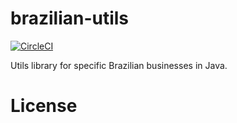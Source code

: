 # brazilian-utils

[![CircleCI](https://circleci.com/gh/marcelolx/brazilian-utils/tree/master.svg?style=svg&circle-token=1e53b716a08f4bd608e8d59853eedcff5fd3fde7)](https://circleci.com/gh/marcelolx/brazilian-utils/tree/master)

Utils library for specific Brazilian businesses in Java.

# License

